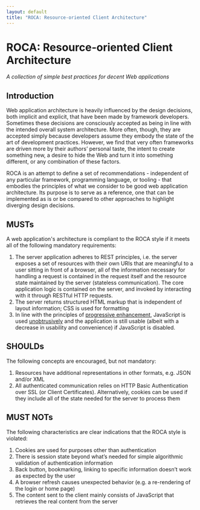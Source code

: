 ```yaml
---
layout: default
title: "ROCA: Resource-oriented Client Architecture"
---
```


ROCA: Resource-oriented Client Architecture
===========================================
*A collection of simple best practices for decent Web applications*

Introduction
------------
Web application architecture is heavily influenced by the
design decisions, both implicit and explicit, that have been
made by framework developers. Sometimes these decisions are
consciously accepted as being in line with the intended overall
system architecture. More often, though, they are accepted
simply because developers assume they embody the state of the
art of development practices. However, we find that very often
frameworks are driven more by their authors&#8217; personal
taste, the intent to create something new, a desire to hide the
Web and turn it into something different, or any combination of
these factors.

ROCA is an attempt to define a set of recommendations -
independent of any particular framework, programming language,
or tooling - that embodies the principles of what we consider to
be good web application architecture. Its purpose is to serve as
a reference, one that can be implemented as is or be compared to
other approaches to highlight diverging design decisions.

MUSTs
-----
A web application's architecture is compliant to the ROCA
style if it meets all of the following mandatory requirements:

1. The server application adheres to REST principles,
   i.e. the server exposes a set of resources with their own URIs
   that are meaningful to a user sitting in front of a browser, all
   of the information necessary for handling a request is contained
   in the request itself and the resource state maintained by the
   server (stateless communication). The core application
   logic is contained on the server, and invoked by
   interacting with it through RESTful HTTP requests.
2. The server returns structured HTML markup that is
   independent of layout information; CSS is used for
   formatting
3. In line with the principles
   of [progressive enhancement][], JavaScript is
   used [unobtrusively][unobtrusive javascript]
   and the application is still usable (albeit with a
   decrease in usability and convenience) if JavaScript is
   disabled.

SHOULDs
-------
The following concepts are encouraged, but not mandatory:
	
1. Resources have additional representations in other formats, e.g.
   JSON and/or XML
2. All authenticated communication relies on HTTP Basic
   Authentication over SSL (or Client
   Certificates). Alternatively, cookies can be used if
   they include all of the state needed for the server to
   process them

MUST NOTs
---------
The following characteristics are clear indications that the ROCA style is violated:

1. Cookies are used for purposes other than authentication
2. There is session state beyond what&#8217;s needed for
   simple algorithmic validation of authentication
   information
3. Back button, bookmarking, linking to specific
   information doesn&#8217;t work as expected by the
   user
4. A browser refresh causes unexpected behavior (e.g. a
   re-rendering of the login or home page)
5. The content sent to the client mainly consists of
   JavaScript that retrieves the real content from the
   server

[progressive enhancement]: http://en.wikipedia.org/wiki/Progressive_enhancement "Progressive enhancement"
[unobtrusive javascript]: http://en.wikipedia.org/wiki/Unobtrusive_JavaScript "Unobtrusive JavaScript"